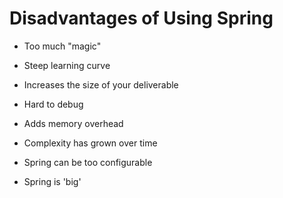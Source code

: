 # Disadvantages of Using Spring

- Too much "magic"

- Steep learning curve

- Increases the size of your deliverable

- Hard to debug

- Adds memory overhead

- Complexity has grown over time

- Spring can be too configurable

- Spring is 'big'
